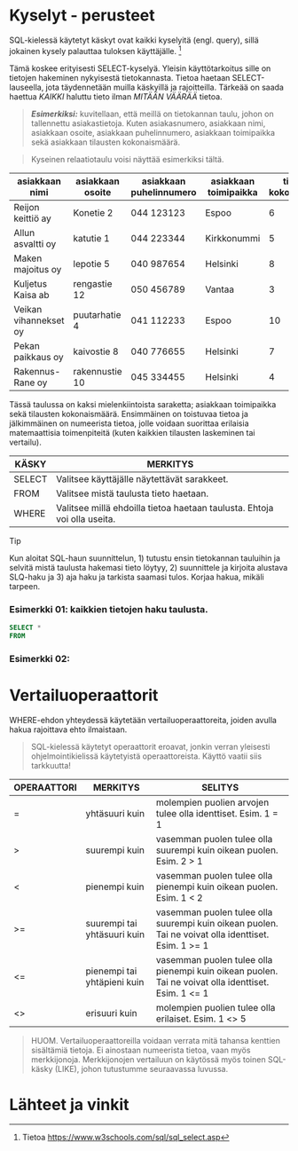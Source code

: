 # Kyselyt - perusteet

SQL-kielessä käytetyt käskyt ovat kaikki kyselyitä (engl. query), sillä jokainen kysely palauttaa tuloksen käyttäjälle. [^1]

Tämä koskee erityisesti SELECT-kyselyä.
Yleisin käyttötarkoitus sille on tietojen hakeminen nykyisestä tietokannasta. Tietoa haetaan SELECT-lauseella, jota täydennetään muilla käskyillä ja rajoitteilla. 
Tärkeää on saada haettua *KAIKKI* haluttu tieto ilman *MITÄÄN VÄÄRÄÄ* tietoa. 

> ***Esimerkiksi:*** kuvitellaan, että meillä on tietokannan taulu, johon on tallennettu asiakastietoja.
> Kuten asiakasnumero, asiakkaan nimi, asiakkaan osoite, asiakkaan puhelinnumero, asiakkaan toimipaikka sekä asiakkaan tilausten kokonaismäärä.

> Kyseinen relaatiotaulu voisi näyttää esimerkiksi tältä.

 |asiakkaan nimi|asiakkaan osoite|asiakkaan puhelinnumero|asiakkaan toimipaikka|tilausten kokonaismäärä|
 |---|---|---|---|---|
 |Reijon keittiö ay|Konetie 2|044 123123|Espoo|6|
 |Allun asvaltti oy|katutie 1|044 223344|Kirkkonummi|5|
 |Maken majoitus oy|lepotie 5|040 987654|Helsinki|8|
 |Kuljetus Kaisa ab|rengastie 12|050 456789|Vantaa|3|
 |Veikan vihannekset oy|puutarhatie 4|041 112233|Espoo|10|
 |Pekan paikkaus oy|kaivostie 8|040 776655|Helsinki|7|
 |Rakennus-Rane oy|rakennustie 10|045 334455|Helsinki|4|
 
Tässä taulussa on kaksi mielenkiintoista saraketta; asiakkaan toimipaikka sekä tilausten kokonaismäärä. Ensimmäinen on toistuvaa tietoa ja jälkimmäinen on numeerista tietoa, jolle voidaan suorittaa erilaisia matemaattisia toimenpiteitä (kuten kaikkien tilausten laskeminen tai vertailu).

|  KÄSKY | MERKITYS |
|---|---|
| SELECT | Valitsee käyttäjälle näytettävät sarakkeet. |
| FROM | Valitsee mistä taulusta tieto haetaan. |
| WHERE | Valitsee millä ehdoilla tietoa haetaan taulusta. Ehtoja voi olla useita. |

> [!TIP]
> Kun aloitat SQL-haun suunnittelun,  1) tutustu ensin tietokannan tauluihin ja selvitä mistä taulusta hakemasi tieto löytyy,  2) suunnittele ja kirjoita alustava SLQ-haku ja 3) aja haku ja tarkista saamasi tulos. Korjaa hakua, mikäli tarpeen.

### Esimerkki 01: kaikkien tietojen haku taulusta.
> 
```sql
SELECT *  
FROM 
```


### Esimerkki 02: 

# Vertailuoperaattorit

WHERE-ehdon yhteydessä käytetään vertailuoperaattoreita, joiden avulla hakua rajoittava ehto ilmaistaan.

> SQL-kielessä käytetyt operaattorit eroavat, jonkin verran yleisesti ohjelmointikielissä käytetyistä operaattoreista. Käyttö vaatii siis tarkkuutta!

| OPERAATTORI | MERKITYS | SELITYS |
|---|---|---|
| = | yhtäsuuri kuin | molempien puolien arvojen tulee olla identtiset. Esim. 1 = 1 |
| > | suurempi kuin | vasemman puolen tulee olla suurempi kuin oikean puolen. Esim. 2 > 1 |
| < | pienempi kuin | vasemman puolen tulee olla pienempi kuin oikean puolen. Esim. 1 < 2 |
| >= | suurempi tai yhtäsuuri kuin | vasemman puolen tulee olla suurempi kuin oikean puolen. Tai ne voivat olla identtiset. Esim. 1 >= 1 |
| <= | pienempi tai yhtäpieni kuin | vasemman puolen tulee olla pienempi kuin oikean puolen. Tai ne voivat olla identtiset. Esim. 1 <= 1 |
| <> | erisuuri kuin | molempien puolien tulee olla erilaiset. Esim. 1 <> 5 |

> HUOM. Vertailuoperaattoreilla voidaan verrata mitä tahansa kenttien sisältämiä tietoja. Ei ainostaan numeerista tietoa, vaan myös merkkijonoja.
> Merkkijonojen vertailuun on käytössä myös toinen SQL-käsky (LIKE), johon tutustumme seuraavassa luvussa.

# Lähteet ja vinkit
[^1]: Tietoa
https://www.w3schools.com/sql/sql_select.asp 

